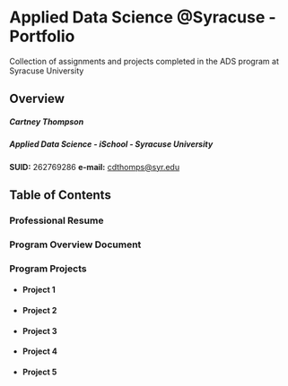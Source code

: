 # Applied Data Science @Syracuse - Portfolio
Collection of assignments and projects completed in the ADS program at Syracuse University
## Overview
##### Cartney Thompson
##### Applied Data Science - iSchool - Syracuse University
**SUID:** 262769286
**e-mail:** cdthomps@syr.edu

## Table of Contents

### Professional Resume
### Program Overview Document
### Program Projects
  * #### Project 1
  * #### Project 2
  * #### Project 3
  * #### Project 4
  * #### Project 5

